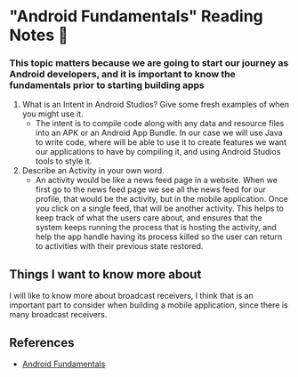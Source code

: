 # "Android Fundamentals" Reading Notes 📖

### This topic matters because we are going to start our journey as Android developers, and it is important to know the fundamentals prior to starting building apps

1. What is an Intent in Android Studios? Give some fresh examples of when you might use it.
   - The intent is to compile code along with any data and resource files into an APK or an Android App Bundle. In our case we will use Java to write code, where will be able to use it to create features we want our applications to have by compiling it, and using Android Studios tools to style it.
2. Describe an Activity in your own word.
    - An activity would be like a news feed page in a website. When we first go to the news feed page we see all the news feed for our profile, that would be the activity, but in the mobile application. Once you click on a single feed, that will be another activity. This helps to keep track of what the users care about, and ensures that the system keeps running the process that is hosting the activity, and help the app handle having its process killed so the user can return to activities with their previous state restored.

## Things I want to know more about

I will like to know more about broadcast receivers, I think that is an important part to consider when building a mobile application, since there is many broadcast receivers. 

## References 

- [Android Fundamentals](https://developer.android.com/guide/components/fundamentals)